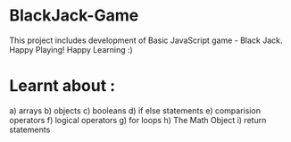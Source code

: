 # BlackJack-Game
This project includes development of Basic JavaScript game - Black Jack.  Happy Playing!  Happy Learning :)


# Learnt about :
a) arrays
b) objects
c) booleans
d) if else statements
e) comparision operators
f) logical operators
g) for loops
h) The Math Object
i) return statements
